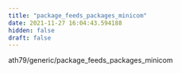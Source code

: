 ```yaml
---
title: "package_feeds_packages_minicom"
date: 2021-11-27 16:04:43.594188
hidden: false
draft: false
---
```


ath79/generic/package_feeds_packages_minicom

